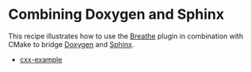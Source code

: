 # Combining Doxygen and Sphinx

This recipe illustrates
how to use the [Breathe](https://breathe.readthedocs.io) plugin in combination with CMake
to bridge [Doxygen](http://www.doxygen.nl) and
[Sphinx](http://www.sphinx-doc.org).


- [cxx-example](cxx-example/)
